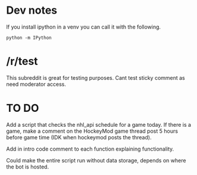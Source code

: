 # Dev notes

If you install ipython in a venv you can call it with the following.

`python -m IPython`

# /r/test

This subreddit is great for testing purposes. Cant test sticky comment as need moderator access.


# TO DO

Add a script that checks the nhl_api schedule for a game today. If there is a game, make a comment on the HockeyMod game thread post 5 hours before game time (IDK when hockeymod posts the thread). 

Add in intro code comment to each function explaining functionality.

Could make the entire script run without data storage, depends on where the bot is hosted.
